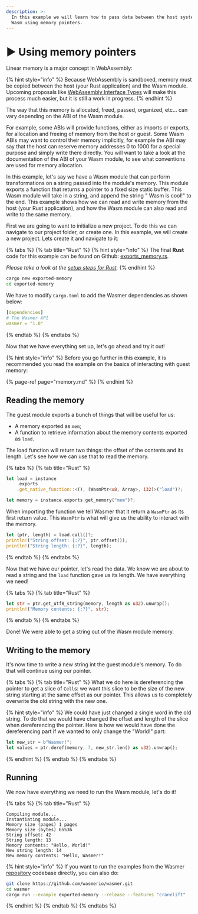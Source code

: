 ```yaml
---
description: >-
  In this example we will learn how to pass data between the host system and
  Wasm using memory pointers.
---
```


# ► Using memory pointers

Linear memory is a major concept in WebAssembly:

{% hint style="info" %}
Because WebAssembly is sandboxed, memory must be copied between the host \(your Rust application\) and the Wasm module. Upcoming proposals like [WebAssembly Interface Types](https://github.com/WebAssembly/interface-types/blob/master/proposals/interface-types/Explainer.md) will make this process much easier, but it is still a work in progress.
{% endhint %}

The way that this memory is allocated, freed, passed, organized, etc... can vary depending on the ABI of the Wasm module.

For example, some ABIs will provide functions, either as imports or exports, for allocation and freeing of memory from the host or guest. Some Wasm ABIs may want to control their memory implicitly, for example the ABI may say that the host can reserve memory addresses 0 to 1000 for a special purpose and simply write there directly. You will want to take a look at the documentation of the ABI of your Wasm module, to see what conventions are used for memory allocation.

In this example, let's say we have a Wasm module that can perform transformations on a string passed into the module's memory. This module exports a function that returns a pointer to a fixed size static buffer. This Wasm module will take in a string, and append the string " Wasm is cool!" to the end. This example shows how we can read and write memory from the host \(your Rust application\), and how the Wasm module can also read and write to the same memory.

First we are going to want to initialize a new project. To do this we can navigate to our project folder, or create one. In this example, we will create a new project. Lets create it and navigate to it:

{% tabs %}
{% tab title="Rust" %}
{% hint style="info" %}
The final **Rust** code for this example can be found on Github: [exports_memory.rs](https://github.com/wasmerio/wasmer/blob/master/examples/exports_memory.rs).

_Please take a look at the_ [_setup steps for Rust_](../rust/setup.md)_._
{% endhint %}

```bash
cargo new exported-memory
cd exported-memory
```

We have to modify `Cargo.toml` to add the Wasmer dependencies as shown below:

```yaml
[dependencies]
# The Wasmer API
wasmer = "1.0"
```
{% endtab %}
{% endtabs %}

Now that we have everything set up, let's go ahead and try it out!

{% hint style="info" %}
Before you go further in this example, it is recommended you read the example on the basics of interacting with guest memory:

{% page-ref page="memory.md" %}
{% endhint %}

## Reading the memory

The guest module exports a bunch of things that will be useful for us:

* A memory exported as `mem`;
* A function to retrieve information about the memory contents exported as `load`.

The load function will return two things: the offset of the contents and its length. Let's see how we can use that to read the memory.

{% tabs %}
{% tab title="Rust" %}
```rust
let load = instance
    .exports
    .get_native_function::<(), (WasmPtr<u8, Array>, i32)>("load")?;

let memory = instance.exports.get_memory("mem")?;
```

When importing the function we tell Wasmer that it return a `WasmPtr` as its first return value. This `WasmPtr` is what will give us the ability to interact with the memory.

```rust
let (ptr, length) = load.call()?;
println!("String offset: {:?}", ptr.offset());
println!("String length: {:?}", length);
```
{% endtab %}
{% endtabs %}

Now that we have our pointer, let's read the data. We know we are about to read a string and the `load` function gave us its length. We have everything we need!

{% tabs %}
{% tab title="Rust" %}
```rust
let str = ptr.get_utf8_string(memory, length as u32).unwrap();
println!("Memory contents: {:?}", str);
```
{% endtab %}
{% endtabs %}

Done! We were able to get a string out of the Wasm module memory.

## Writing to the memory

It's now time to write a new string int the guest module's memory. To do that will continue using our pointer.

{% tabs %}
{% tab title="Rust" %}
What we do here is dereferencing the pointer to get a slice of `Cell`s: we want this slice to be the size of the new string starting at the same offset as our pointer. This allows us to completely overwrite the old string with the new one.

{% hint style="info" %}
We could have just changed a single word in the old string. To do that we would have changed the offset and length of the slice when dereferencing the pointer. Here is how we would have done the dereferencing part if we wanted to only change the "World!" part:

```rust
let new_str = b"Wasmer!";
let values = ptr.deref(memory, 7, new_str.len() as u32).unwrap();
```
{% endhint %}
{% endtab %}
{% endtabs %}

## Running

We now have everything we need to run the Wasm module, let's do it!

{% tabs %}
{% tab title="Rust" %}
```text
Compiling module...
Instantiating module...
Memory size (pages) 1 pages
Memory size (bytes) 65536
String offset: 42
String length: 13
Memory contents: "Hello, World!"
New string length: 14
New memory contents: "Hello, Wasmer!"
```

{% hint style="info" %}
If you want to run the examples from the Wasmer [repository](https://github.com/wasmerio/wasmer/) codebase directly, you can also do:

```bash
git clone https://github.com/wasmerio/wasmer.git
cd wasmer
cargo run --example exported-memory --release --features "cranelift"
```
{% endhint %}
{% endtab %}
{% endtabs %}

